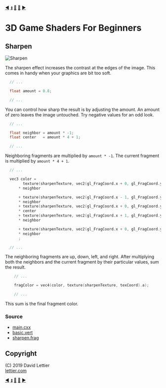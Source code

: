 [:arrow_backward:](pixelization.md)
[:arrow_double_up:](../README.md)
[:arrow_up_small:](#)
[:arrow_down_small:](#copyright)
[:arrow_forward:](film-grain.md)

# 3D Game Shaders For Beginners

## Sharpen

![Sharpen](https://i.imgur.com/rOfy9Sv.gif)

The sharpen effect increases the contrast at the edges of the image.
This comes in handy when your graphics are bit too soft.

```c
  // ...

  float amount = 0.8;

  // ...
```

You can control how sharp the result is by adjusting the amount.
An amount of zero leaves the image untouched.
Try negative values for an odd look.

```c
  // ...

  float neighbor = amount * -1;
  float center   = amount * 4 + 1;

  // ...
```

Neighboring fragments are multiplied by `amount * -1`.
The current fragment is multiplied by `amount * 4 + 1`.

```c
  // ...

  vec3 color =
        texture(sharpenTexture, vec2(gl_FragCoord.x + 0, gl_FragCoord.y + 1) / texSize).rgb
      * neighbor

      + texture(sharpenTexture, vec2(gl_FragCoord.x - 1, gl_FragCoord.y + 0) / texSize).rgb
      * neighbor
      + texture(sharpenTexture, vec2(gl_FragCoord.x + 0, gl_FragCoord.y + 0) / texSize).rgb
      * center
      + texture(sharpenTexture, vec2(gl_FragCoord.x + 1, gl_FragCoord.y + 0) / texSize).rgb
      * neighbor

      + texture(sharpenTexture, vec2(gl_FragCoord.x + 0, gl_FragCoord.y - 1) / texSize).rgb
      * neighbor
      ;

  // ...
```

The neighboring fragments are up, down, left, and right.
After multiplying both the neighbors and the current fragment by their particular values, sum the result.

```c
    // ...

    fragColor = vec4(color, texture(sharpenTexture, texCoord).a);

    // ...
```

This sum is the final fragment color.

### Source

- [main.cxx](../demo/src/main.cxx)
- [basic.vert](../demo/shaders/vertex/basic.vert)
- [sharpen.frag](../demo/shaders/fragment/sharpen.frag)

## Copyright

(C) 2019 David Lettier
<br>
[lettier.com](https://www.lettier.com)

[:arrow_backward:](pixelization.md)
[:arrow_double_up:](../README.md)
[:arrow_up_small:](#)
[:arrow_down_small:](#copyright)
[:arrow_forward:](film-grain.md)
